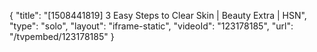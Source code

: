 {
    "title": "[1508441819] 3 Easy Steps to Clear Skin | Beauty Extra | HSN",
    "type": "solo",
    "layout": "iframe-static",
    "videoId": "123178185",
    "url": "\/tvpembed\/123178185"
}